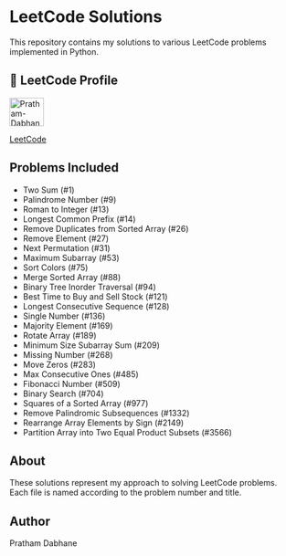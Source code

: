 # LeetCode Solutions

This repository contains my solutions to various LeetCode problems implemented in Python.

## 🧠 LeetCode Profile
  <a href="https://www.leetcode.com/Pratham-Dabhane" target="blank">
    <img align="center" src="https://raw.githubusercontent.com/rahuldkjain/github-profile-readme-generator/master/src/images/icons/Social/leet-code.svg" alt="Pratham-Dabhane" height="50" width="60" />
  </a>

[LeetCode](https://leetcode.com/u/Pratham-Dabhane/)

## Problems Included

- Two Sum (#1)
- Palindrome Number (#9)
- Roman to Integer (#13)
- Longest Common Prefix (#14)
- Remove Duplicates from Sorted Array (#26)
- Remove Element (#27)
- Next Permutation (#31)
- Maximum Subarray (#53)
- Sort Colors (#75)
- Merge Sorted Array (#88)
- Binary Tree Inorder Traversal (#94)
- Best Time to Buy and Sell Stock (#121)
- Longest Consecutive Sequence (#128)
- Single Number (#136)
- Majority Element (#169)
- Rotate Array (#189)
- Minimum Size Subarray Sum (#209)
- Missing Number (#268)
- Move Zeros (#283)
- Max Consecutive Ones (#485)
- Fibonacci Number (#509)
- Binary Search (#704)
- Squares of a Sorted Array (#977)
- Remove Palindromic Subsequences (#1332)
- Rearrange Array Elements by Sign (#2149)
- Partition Array into Two Equal Product Subsets (#3566)

## About

These solutions represent my approach to solving LeetCode problems. Each file is named according to the problem number and title.

## Author

Pratham Dabhane
